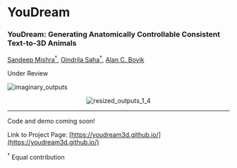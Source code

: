 # YouDream

### YouDream: Generating Anatomically Controllable Consistent Text-to-3D Animals
[Sandeep Mishra<sup>†</sup>](https://sandeep-sm.github.io/), [Oindrila Saha<sup>†</sup>](http://oindrilasaha.github.io), [Alan C. Bovik](https://www.ece.utexas.edu/people/faculty/alan-bovik) 

Under Review


![imaginary_outputs](https://github.com/YouDream3D/YouDream/assets/172318216/ed597c4b-02a6-4078-bfc8-9d892e5d0731)


<div align="center">
  <img src="https://github.com/YouDream3D/YouDream/assets/172318216/fe9cab6a-55a8-4eb3-b9ca-e9a09fc89b8c" alt="resized_outputs_1_4">
</div>


---
Code and demo coming soon!

Link to Project Page: [https://youdream3d.github.io/](https://youdream3d.github.io/)

<sup>†</sup> Equal contribution
